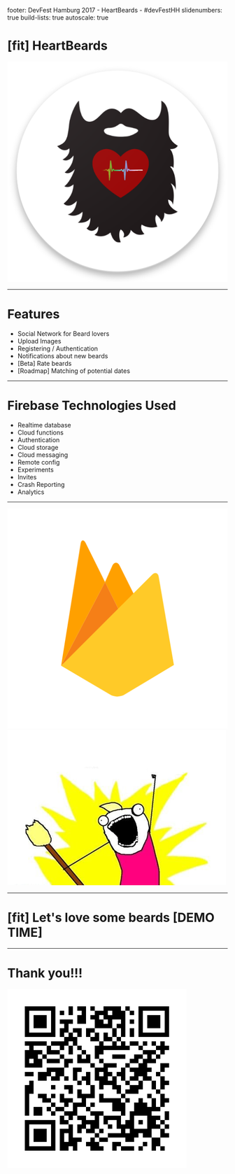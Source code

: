 footer: DevFest Hamburg 2017 - HeartBeards - #devFestHH
slidenumbers: true
build-lists: true
autoscale: true

# [fit] HeartBeards
![inline](logo_web_hi_res_512.png)

---

# Features

- Social Network for Beard lovers
- Upload Images
- Registering / Authentication
- Notifications about new beards
- [Beta] Rate beards
- [Roadmap] Matching of potential dates

---

# Firebase Technologies Used

- Realtime database
- Cloud functions
- Authentication
- Cloud storage
- Cloud messaging
- Remote config
- Experiments
- Invites
- Crash Reporting
- Analytics

---

![](firebase.png)
![](allthethings.png)

---

# [fit] __Let's love some beards [DEMO TIME]__

---

# Thank you!!!
![inline](qr_download.jpg)
